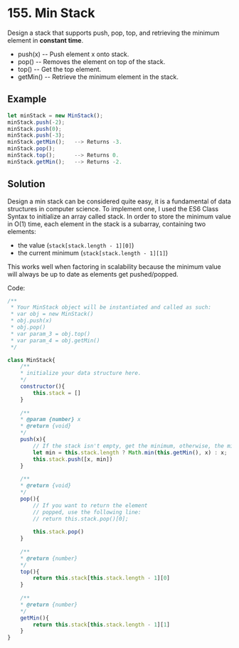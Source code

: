 # 155. Min Stack

Design a stack that supports push, pop, top, and retrieving the minimum element in **constant time**.

* push(x) -- Push element x onto stack.
* pop() -- Removes the element on top of the stack.
* top() -- Get the top element.
* getMin() -- Retrieve the minimum element in the stack.

## Example

```javascript
let minStack = new MinStack();
minStack.push(-2);
minStack.push(0);
minStack.push(-3);
minStack.getMin();   --> Returns -3.
minStack.pop();
minStack.top();      --> Returns 0.
minStack.getMin();   --> Returns -2.
```

## Solution

Design a min stack can be considered quite easy, it is a fundamental of data structures in computer science. To implement one, I used the ES6 Class Syntax to initialize an array called stack. In order to store the minimum value in O(1) time, each element in the stack is a subarray, containing two elements:
* the value (```stack[stack.length - 1][0]```)
* the current minimum (```stack[stack.length - 1][1]```)

This works well when factoring in scalability because the minimum value will always be up to date as elements get pushed/popped.

Code:

```javascript
/** 
 * Your MinStack object will be instantiated and called as such:
 * var obj = new MinStack()
 * obj.push(x)
 * obj.pop()
 * var param_3 = obj.top()
 * var param_4 = obj.getMin()
 */

class MinStack{
    /**
    * initialize your data structure here.
    */
    constructor(){
        this.stack = []
    }
    
    /** 
    * @param {number} x
    * @return {void}
    */
    push(x){
        // If the stack isn't empty, get the minimum, otherwise, the min is x
        let min = this.stack.length ? Math.min(this.getMin(), x) : x;
        this.stack.push([x, min])
    }
    
    /**
    * @return {void}
    */
    pop(){
        // If you want to return the element 
        // popped, use the following line:
        // return this.stack.pop()[0];
        
        this.stack.pop()
    }
    
    /**
    * @return {number}
    */
    top(){
        return this.stack[this.stack.length - 1][0]
    }
    
    /**
    * @return {number}
    */
    getMin(){
        return this.stack[this.stack.length - 1][1]
    }
}
```
